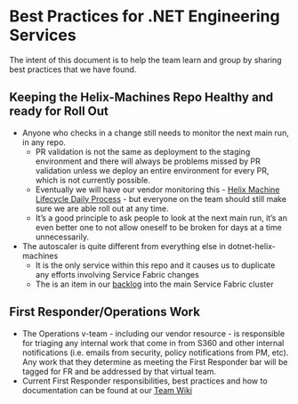 # Best Practices for .NET Engineering Services 

The intent of this document is to help the team learn and group by sharing best practices that we have found. 

## Keeping the Helix-Machines Repo Healthy and ready for Roll Out

-	Anyone who checks in a change still needs to monitor the next main run, in any repo.  
    -	PR validation is not the same as deployment to the staging environment and there will always be problems missed by PR validation unless we deploy an entire environment for every PR, which is not currently possible. 
    -	Eventually we will have our vendor monitoring this - [Helix Machine Lifecycle Daily Process](https://dnceng.visualstudio.com/internal/_wiki/wikis/DNCEng%20Services%20Wiki/952/Helix-Machine-Lifecycle-Processes?anchor=daily%3A) - but everyone on the team should still make sure we are able roll out at any time.
    -	It’s a good principle to ask people to look at the next main run, it’s an even better one to not allow oneself to be broken for days at a time unnecessarily.
-	The autoscaler is quite different from everything else in dotnet-helix-machines
    - It is the only service within this repo and it causes us to duplicate any efforts involving Service Fabric changes
    - The is an item in our [backlog](https://github.com/dotnet/arcade/issues/10018) into the main Service Fabric cluster

## First Responder/Operations Work 

- The Operations v-team - including our vendor resource - is responsible for triaging any internal work that come in from S360 and other internal notifications (i.e. emails from security, policy notifications from PM, etc). Any work that they determine as meeting the First Responder bar will be tagged for FR and be addressed by that virtual team. 
- Current First Responder responsibilities, best practices and how to documentation can be found at our [Team Wiki](https://dev.azure.com/dnceng/internal/_wiki/wikis/DNCEng%20Services%20Wiki/889/Home)

